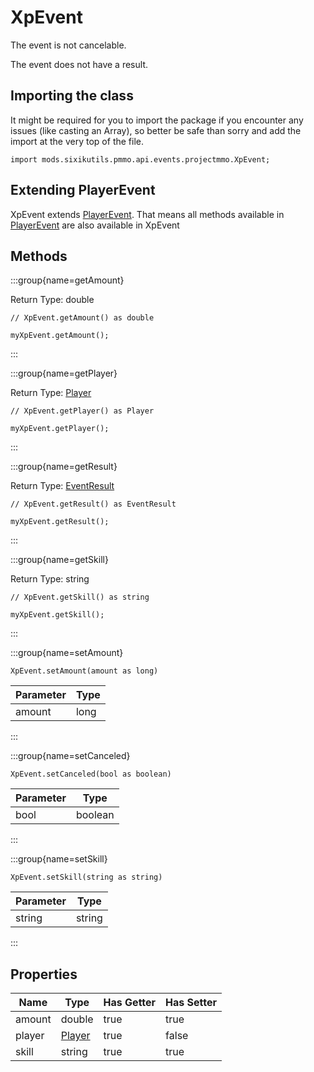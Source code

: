 # XpEvent

The event is not cancelable.

The event does not have a result.

## Importing the class

It might be required for you to import the package if you encounter any issues (like casting an Array), so better be safe than sorry and add the import at the very top of the file.
```zenscript
import mods.sixikutils.pmmo.api.events.projectmmo.XpEvent;
```


## Extending PlayerEvent

XpEvent extends [PlayerEvent](/forge/api/event/entity/player/PlayerEvent). That means all methods available in [PlayerEvent](/forge/api/event/entity/player/PlayerEvent) are also available in XpEvent

## Methods

:::group{name=getAmount}

Return Type: double

```zenscript
// XpEvent.getAmount() as double

myXpEvent.getAmount();
```

:::

:::group{name=getPlayer}

Return Type: [Player](/vanilla/api/entity/type/player/Player)

```zenscript
// XpEvent.getPlayer() as Player

myXpEvent.getPlayer();
```

:::

:::group{name=getResult}

Return Type: [EventResult](/forge/api/event/EventResult)

```zenscript
// XpEvent.getResult() as EventResult

myXpEvent.getResult();
```

:::

:::group{name=getSkill}

Return Type: string

```zenscript
// XpEvent.getSkill() as string

myXpEvent.getSkill();
```

:::

:::group{name=setAmount}

```zenscript
XpEvent.setAmount(amount as long)
```

| Parameter | Type |
|-----------|------|
| amount    | long |


:::

:::group{name=setCanceled}

```zenscript
XpEvent.setCanceled(bool as boolean)
```

| Parameter |  Type   |
|-----------|---------|
| bool      | boolean |


:::

:::group{name=setSkill}

```zenscript
XpEvent.setSkill(string as string)
```

| Parameter |  Type  |
|-----------|--------|
| string    | string |


:::


## Properties

|  Name  |                       Type                       | Has Getter | Has Setter |
|--------|--------------------------------------------------|------------|------------|
| amount | double                                           | true       | true       |
| player | [Player](/vanilla/api/entity/type/player/Player) | true       | false      |
| skill  | string                                           | true       | true       |

